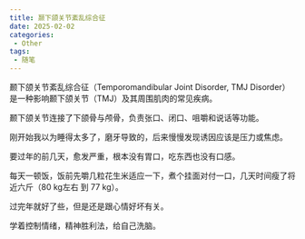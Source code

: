 ```yaml
---
title: 颞下颌关节紊乱综合征
date: 2025-02-02
categories:
 - Other
tags:
 - 随笔
---
```


颞下颌关节紊乱综合征（Temporomandibular Joint Disorder, TMJ Disorder） 是一种影响颞下颌关节（TMJ）及其周围肌肉的常见疾病。

颞下颌关节连接了下颌骨与颅骨，负责张口、闭口、咀嚼和说话等功能。

刚开始我以为睡得太多了，磨牙导致的，后来慢慢发现诱因应该是压力或焦虑。

要过年的前几天，愈发严重，根本没有胃口，吃东西也没有口感。

每天一顿饭，饭前先嚼几粒花生米适应一下，煮个挂面对付一口，几天时间瘦了将近六斤（80 kg左右 到 77 kg）。

过完年就好了些，但是还是跟心情好坏有关。

学着控制情绪，精神胜利法，给自己洗脑。

